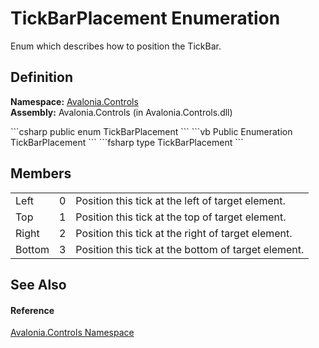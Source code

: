# TickBarPlacement Enumeration


Enum which describes how to position the TickBar.



## Definition
**Namespace:** <a href="N_Avalonia_Controls">Avalonia.Controls</a>  
**Assembly:** Avalonia.Controls (in Avalonia.Controls.dll)

<Tabs groupId="api-code-preview">
<TabItem value="csharp" label="C#">
```csharp
public enum TickBarPlacement
```
</TabItem>
<TabItem value="vb" label="VB">
```vb
Public Enumeration TickBarPlacement
```
</TabItem>
<TabItem value="fsharp" label="F#">
```fsharp
type TickBarPlacement
```
</TabItem>
</Tabs>



## Members
<table>
<tr>
<td>Left</td>
<td>0</td>
<td>Position this tick at the left of target element.</td>
</tr>
<tr>
<td>Top</td>
<td>1</td>
<td>Position this tick at the top of target element.</td>
</tr>
<tr>
<td>Right</td>
<td>2</td>
<td>Position this tick at the right of target element.</td>
</tr>
<tr>
<td>Bottom</td>
<td>3</td>
<td>Position this tick at the bottom of target element.</td>
</tr>
</table>

## See Also


#### Reference
<a href="N_Avalonia_Controls">Avalonia.Controls Namespace</a>  

